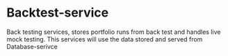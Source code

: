 # Backtest-service
Back testing services, stores portfolio runs from back test and handles live mock testing. This services will use the data stored and served from Database-serivce
